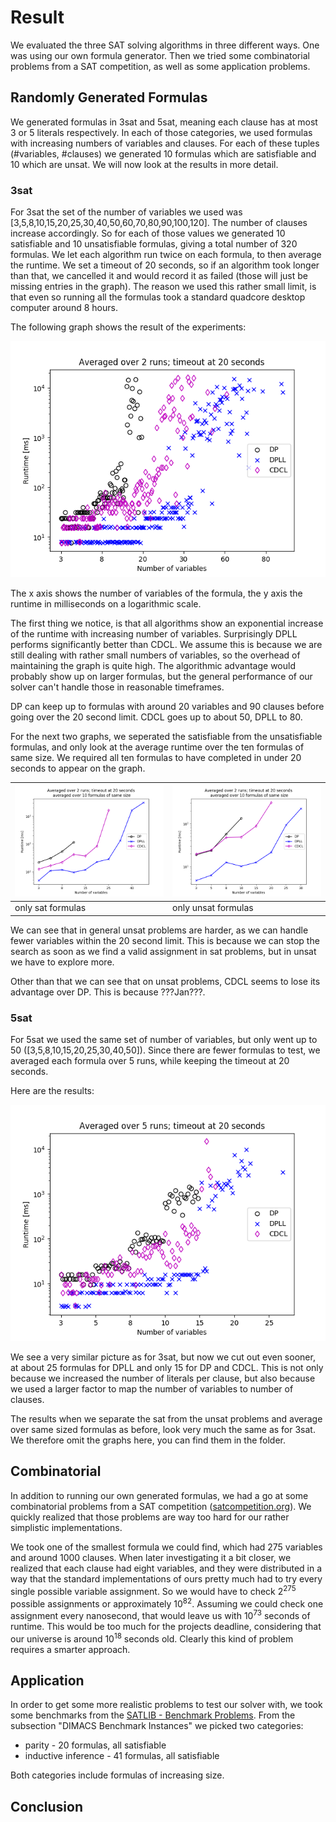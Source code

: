 # Result

We evaluated the three SAT solving algorithms in three different ways. One was
using our own formula generator. Then we tried some combinatorial problems from
a SAT competition, as well as some application problems.

## Randomly Generated Formulas

We generated formulas in 3sat and 5sat, meaning each clause has at most 3 or 5
literals respectively. In each of those categories, we used formulas with
increasing numbers of variables and clauses. For each of these tuples
(#variables, #clauses) we generated 10 formulas which are satisfiable and 10
which are unsat. We will now look at the results in more detail.

### 3sat

For 3sat the set of the number of variables we used was
[3,5,8,10,15,20,25,30,40,50,60,70,80,90,100,120]. The number of clauses increase
accordingly. So for each of those values we generated 10 satisfiable and 10
unsatisfiable formulas, giving a total number of 320 formulas. We let each
algorithm run twice on each formula, to then average the runtime. We set a
timeout of 20 seconds, so if an algorithm took longer than that, we cancelled
it and would record it as failed (those will just be missing entries in the
graph). The reason we used this rather small limit, is that even so running all
the formulas took a standard quadcore desktop computer around 8 hours.

The following graph shows the result of the experiments:

![](3sat_allresults_2runs_i20s.png)

The x axis shows the number of variables of the formula, the y axis the runtime
in milliseconds on a logarithmic scale.

The first thing we notice, is that all algorithms show an exponential increase
of the runtime with increasing number of variables. Surprisingly DPLL performs
significantly better than CDCL. We assume this is because we are still dealing
with rather small numbers of variables, so the overhead of maintaining the graph
is quite high. The algorithmic advantage would probably show up on larger
formulas, but the general performance of our solver can't handle those in
reasonable timeframes.

DP can keep up to formulas with around 20 variables and 90 clauses before
going over the 20 second limit. CDCL goes up to about 50, DPLL to 80.

For the next two graphs, we seperated the satisfiable from the unsatisfiable
formulas, and only look at the average runtime over the ten formulas of same
size. We required all ten formulas to have completed in under 20 seconds to
appear on the graph.

![](3sat_aggregated_10_tests_sat.png) | ![](3sat_aggregated_10_tests_unsat.png)
---|---
only sat formulas | only unsat formulas

We can see that in general unsat problems are harder, as we can handle fewer
variables within the 20 second limit. This is because we can stop the search as
soon as we find a valid assignment in sat problems, but in unsat we have to
explore more.

Other than that we can see that on unsat problems, CDCL seems to lose its
advantage over DP. This is because ???Jan???.

### 5sat

For 5sat we used the same set of number of variables, but only went up to 50
([3,5,8,10,15,20,25,30,40,50]). Since there are fewer formulas to test, we
averaged each formula over 5 runs, while keeping the timeout at 20 seconds.

Here are the results:

![](5sat_allresults_5runs_i20s.png)

We see a very similar picture as for 3sat, but now we cut out even sooner, at
about 25 formulas for DPLL and only 15 for DP and CDCL. This is not only because
we increased the number of literals per clause, but also because we used a
larger factor to map the number of variables to number of clauses.

The results when we separate the sat from the unsat problems and average over
same sized formulas as before, look very much the same as for 3sat. We therefore
omit the graphs here, you can find them in the folder.

## Combinatorial

In addition to running our own generated formulas, we had a go at some
combinatorial problems from a SAT competition
([satcompetition.org](http:/www.satcompetition.org)). We quickly realized that
those problems are way too hard for our rather simplistic implementations.

We took one of the smallest formula we could find, which had 275 variables and
around 1000 clauses. When later investigating it a bit closer, we realized that
each clause had eight variables, and they were distributed in a way that the
standard implementations of ours pretty much had to try every single possible
variable assignment. So we would have to check 2<sup>275</sup> possible
assignments or approximately 10<sup>82</sup>. Assuming we could check one
assignment every nanosecond, that would leave us with 10<sup>73</sup> seconds of
runtime. This would be too much for the projects deadline, considering that our
universe is around 10<sup>18</sup> seconds old. Clearly this kind of problem
requires a smarter approach.

## Application

In order to get some more realistic problems to test our solver with, we took
some benchmarks from the
[SATLIB - Benchmark Problems](http://www.cs.ubc.ca/~hoos/SATLIB/benchm.html).
From the subsection "DIMACS Benchmark Instances" we picked two categories:
- parity - 20 formulas, all satisfiable
- inductive inference - 41 formulas, all satisfiable

Both categories include formulas of increasing size.

## Conclusion
